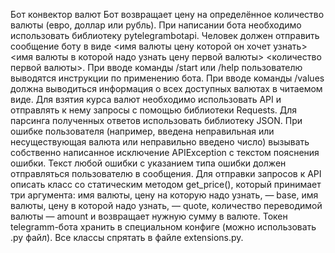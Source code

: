 Бот конвектор валют Бот возвращает цену на определённое количество валюты (евро, доллар или рубль). При написании бота необходимо использовать библиотеку pytelegrambotapi. Человек должен отправить сообщение боту в виде <имя валюты цену которой он хочет узнать> <имя валюты в которой надо узнать цену первой валюты> <количество первой валюты>. При вводе команды /start или /help пользователю выводятся инструкции по применению бота. При вводе команды /values должна выводиться информация о всех доступных валютах в читаемом виде. Для взятия курса валют необходимо использовать API и отправлять к нему запросы с помощью библиотеки Requests. Для парсинга полученных ответов использовать библиотеку JSON. При ошибке пользователя (например, введена неправильная или несуществующая валюта или неправильно введено число) вызывать собственно написанное исключение APIException с текстом пояснения ошибки. Текст любой ошибки с указанием типа ошибки должен отправляться пользователю в сообщения. Для отправки запросов к API описать класс со статическим методом get_price(), который принимает три аргумента: имя валюты, цену на которую надо узнать, — base, имя валюты, цену в которой надо узнать, — quote, количество переводимой валюты — amount и возвращает нужную сумму в валюте. Токен telegramm-бота хранить в специальном конфиге (можно использовать .py файл). Все классы спрятать в файле extensions.py.

